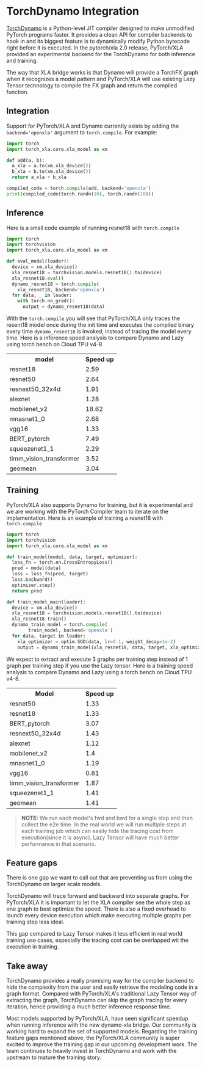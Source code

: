 # TorchDynamo Integration

[TorchDynamo](https://pytorch.org/docs/stable/torch.compiler.html) is a
Python-level JIT compiler designed to make unmodified PyTorch programs
faster. It provides a clean API for compiler backends to hook in and its
biggest feature is to dynamically modify Python bytecode right before it
is executed. In the pytorch/xla 2.0 release, PyTorch/XLA provided an
experimental backend for the TorchDynamo for both inference and
training.

The way that XLA bridge works is that Dynamo will provide a TorchFX
graph when it recognizes a model pattern and PyTorch/XLA will use
existing Lazy Tensor technology to compile the FX graph and return the
compiled function.

## Integration

Support for PyTorch/XLA and Dynamo currently exists by adding the
`backend='openxla'` argument to `torch.compile`. For example:

``` python
import torch
import torch_xla.core.xla_model as xm

def add(a, b):
  a_xla = a.to(xm.xla_device())
  b_xla = b.to(xm.xla_device())
  return a_xla + b_xla

compiled_code = torch.compile(add, backend='openxla')
print(compiled_code(torch.randn(10), torch.randn(10)))
```

## Inference

Here is a small code example of running resnet18 with `torch.compile`

``` python
import torch
import torchvision
import torch_xla.core.xla_model as xm

def eval_model(loader):
  device = xm.xla_device()
  xla_resnet18 = torchvision.models.resnet18().to(device)
  xla_resnet18.eval()
  dynamo_resnet18 = torch.compile(
    xla_resnet18, backend='openxla')
  for data, _ in loader:
    with torch.no_grad():
      output = dynamo_resnet18(data)
```

With the `torch.compile` you will see that PyTorch/XLA only traces the
resent18 model once during the init time and executes the compiled
binary every time `dynamo_resnet18` is invoked, instead of tracing the
model every time. Here is a inference speed analysis to compare Dynamo
and Lazy using torch bench on Cloud TPU v4-8

<table>
  <tr>
    <th>model</th>
    <th>Speed up</th>
  </tr>
  <tr>
    <td>resnet18</td>
    <td>2.59</td>
  </tr>
  <tr>
    <td>resnet50</td>
    <td>2.64</td>
  </tr>
  <tr>
    <td>resnext50_32x4d</td>
    <td>1.91</td>
  </tr>
  <tr>
    <td>alexnet</td>
    <td>1.28</td>
  </tr>
  <tr>
    <td>mobilenet_v2</td>
    <td>18.62</td>
  </tr>
  <tr>
    <td>mnasnet1_0</td>
    <td>2.68</td>
  </tr>
  <tr>
    <td>vgg16</td>
    <td>1.33</td>
  </tr>
  <tr>
    <td>BERT_pytorch</td>
    <td>7.49</td>
  </tr>
  <tr>
    <td>squeezenet1_1</td>
    <td>2.29</td>
  </tr>
  <tr>
    <td>timm_vision_transformer</td>
    <td>3.52</td>
  </tr>
  <tr>
    <td>geomean</td>
    <td>3.04</td>
  </tr>
</table>

## Training

PyTorch/XLA also supports Dynamo for training, but it is experimental
and we are working with the PyTorch Compiler team to iterate on the
implementation. Here is an example of training a resnet18 with
`torch.compile`

``` python
import torch
import torchvision
import torch_xla.core.xla_model as xm

def train_model(model, data, target, optimizer):
  loss_fn = torch.nn.CrossEntropyLoss()
  pred = model(data)
  loss = loss_fn(pred, target)
  loss.backward()
  optimizer.step()
  return pred

def train_model_main(loader):
  device = xm.xla_device()
  xla_resnet18 = torchvision.models.resnet18().to(device)
  xla_resnet18.train()
  dynamo_train_model = torch.compile(
        train_model, backend='openxla')
  for data, target in loader:
    xla_optimizer = optim.SGD(data, lr=0.1, weight_decay=1e-2)
    output = dynamo_train_model(xla_resnet18, data, target, xla_optimizer)
```

We expect to extract and execute 3 graphs per training step instead of 1
graph per training step if you use the Lazy tensor. Here is a training
speed analysis to compare Dynamo and Lazy using a torch bench on Cloud
TPU v4-8.

<table>
  <tr>
    <th>Model</th>
    <th>Speed up</th>
  </tr>
  <tr>
    <td>resnet50</td>
    <td>1.33</td>
  </tr>
  <tr>
    <td>resnet18</td>
    <td>1.33</td>
  </tr>
  <tr>
    <td>BERT_pytorch</td>
    <td>3.07</td>
  </tr>
  <tr>
    <td>resnext50_32x4d</td>
    <td>1.43</td>
  </tr>
  <tr>
    <td>alexnet</td>
    <td>1.12</td>
  </tr>
  <tr>
    <td>mobilenet_v2</td>
    <td>1.4</td>
  </tr>
  <tr>
    <td>mnasnet1_0</td>
    <td>1.19</td>
  </tr>
  <tr>
    <td>vgg16</td>
    <td>0.81</td>
  </tr>
  <tr>
    <td>timm_vision_transformer</td>
    <td>1.87</td>
  </tr>
  <tr>
    <td>squeezenet1_1</td>
    <td>1.41</td>
  </tr>
  <tr>
    <td>geomean</td>
    <td>1.41</td>
  </tr>
</table>

> **NOTE:** We run each model's fwd and bwd for a single step and then
> collect the e2e time. In the real world we will run multiple steps at
> each training job which can easily hide the tracing cost from
> execution(since it is async). Lazy Tensor will have much better
> performance in that scenario.

## Feature gaps

There is one gap we want to call out that are preventing us from using the 
TorchDynamo on larger scale models.

TorchDynamo will trace forward and backward into separate graphs. For 
PyTorch/XLA it is important to let the XLA compiler see the whole step as one 
graph to best optimize the speed. There is also a fixed overhead to launch every 
device execution which make executing multiple graphs per training step less 
ideal.

This gap compared to Lazy Tensor makes it less efficient in real world training 
use cases, especially the tracing cost can be overlapped wit the execution in 
training.

## Take away

TorchDynamo provides a really promising way for the compiler backend to
hide the complexity from the user and easily retrieve the modeling code
in a graph format. Compared with PyTorch/XLA's traditional Lazy Tensor
way of extracting the graph, TorchDynamo can skip the graph tracing for
every iteration, hence providing a much better inference response time.

Most models supported by PyTorch/XLA, have seen significant speedup when
running inference with the new dynamo-xla bridge. Our community is
working hard to expand the set of supported models. Regarding the
training feature gaps mentioned above, the PyTorch/XLA community is
super excited to improve the training gap in our upcoming development
work. The team continues to heavily invest in TorchDynamo and work with
the upstream to mature the training story.
